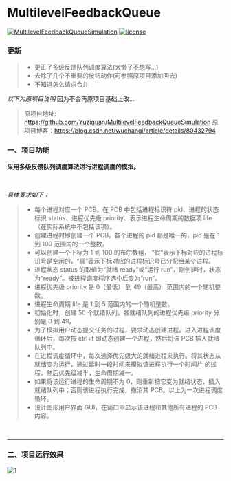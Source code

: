 # MultilevelFeedbackQueue

[![MultilevelFeedbackQueueSimulation](https://img.shields.io/badge/MultilevelFeedbackQueueSimulation-v1.1.0-brightgreen.svg)](
https://github.com/Yuziquan/MultilevelFeedbackQueueSimulation)
[![license](https://img.shields.io/packagist/l/doctrine/orm.svg)](https://github.com/somelou/MultilevelFeedbackQueueSimulation/blob/master/LICENSE)

### 更新
> * 更正了多级反馈队列调度算法(太懒了不想写...)
> * 去除了几个不重要的按钮动作(可参照原项目添加回去)
> * 不知道怎么请求合并


*以下为原项目说明*
因为不会再原项目基础上改...
> 原项目地址: https://github.com/Yuziquan/MultilevelFeedbackQueueSimulation
> 原项目博客：https://blog.csdn.net/wuchangi/article/details/80432794

### 一、项目功能

**采用多级反馈队列调度算法进行进程调度的模拟。**

<br/>

*具体要求如下：*

> * 每个进程对应一个 PCB。在 PCB 中包括进程标识符 pid、进程的状态标识 status、进程优先级 priority、表示进程生命周期的数据项 life（在实际系统中不包括该项）。
> * 创建进程时即创建一个 PCB，各个进程的 pid 都是唯一的，pid 是在 1 到 100 范围内的一个整数。
> * 可以创建一个下标为 1 到 100 的布尔数组， “假”表示下标对应的进程标识号是空闲的，“真”表示下标对应的进程标识号已分配给某个进程。
> * 进程状态 status 的取值为“就绪 ready”或“运行 run”，刚创建时，状态为“ready”。被进程调度程序选中后变为“run”。
> * 进程优先级 priority 是 0（最低） 到 49（最高） 范围内的一个随机整数。
> * 进程生命周期 life 是 1 到 5 范围内的一个随机整数。
> * 初始化时，创建 50 个就绪队列，各就绪队列的进程优先级 priority 分别是 0 到 49。
> * 为了模拟用户动态提交任务的过程，要求动态创建进程。进入进程调度循环后，每次按 ctrl+f 即动态创建一个进程，然后将该 PCB 插入就绪队列中。
> * 在进程调度循环中，每次选择优先级大的就绪进程来执行。将其状态从就绪变为运行，通过延时一段时间来模拟该进程执行一个时间片 的过程，然后优先级减半，生命周期减一。
> * 如果将该运行进程的生命周期不为 0，则重新把它变为就绪状态，插入就绪队列中；否则该进程执行完成，撤消其 PCB。以上为一次进程调度循环。
> * 设计图形用户界面 GUI，在窗口中显示该进程和其他所有进程的 PCB 内容。

<br/>

***

### 二、项目运行效果
![1](https://github.com/Yuziquan/MultilevelFeedbackQueueSimulation/blob/master/Screenshots/MFQ.gif)
